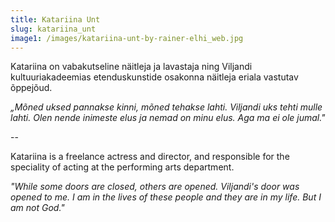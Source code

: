 ```yaml
---
title: Katariina Unt
slug: katariina_unt
image1: /images/katariina-unt-by-rainer-elhi_web.jpg
---
```


Katariina on vabakutseline näitleja ja lavastaja ning Viljandi kultuuriakadeemias etenduskunstide osakonna näitleja eriala vastutav õppejõud.

_„Mõned uksed pannakse kinni, mõned tehakse lahti. Viljandi uks tehti mulle lahti. Olen nende inimeste elus ja nemad on minu elus. Aga ma ei ole jumal."_

--

Katariina is a freelance actress and director, and responsible for the speciality of acting at the performing arts department.

_"While some doors are closed, others are opened. Viljandi's door was opened to me. I am in the lives of these people and they are in my life. But I am not God."_
